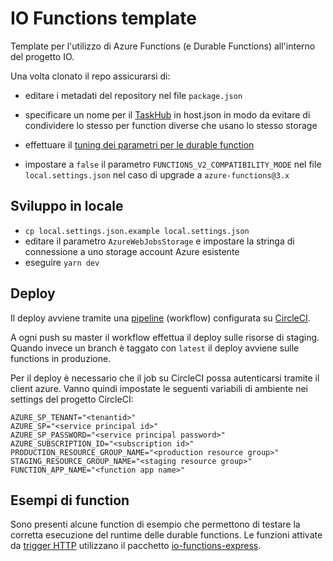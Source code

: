 # IO Functions template

Template per l'utilizzo di Azure Functions (e Durable Functions) all'interno del
progetto IO.

Una volta clonato il repo assicurarsi di:

- editare i metadati del repository nel file `package.json`

- specificare un nome per il
  [TaskHub](https://docs.microsoft.com/it-it/azure/azure-functions/durable/durable-functions-task-hubs)
  in host.json in modo da evitare di condividere lo stesso per function diverse
  che usano lo stesso storage

- effettuare il [tuning dei parametri per le durable
  function](https://docs.microsoft.com/it-it/azure/azure-functions/durable/durable-functions-bindings#host-json)

- impostare a `false` il parametro `FUNCTIONS_V2_COMPATIBILITY_MODE` nel file
  `local.settings.json` nel caso di upgrade a `azure-functions@3.x`

## Sviluppo in locale

- `cp local.settings.json.example local.settings.json`
- editare il parametro `AzureWebJobsStorage` e impostare la stringa di
  connessione a uno storage account Azure esistente
- eseguire `yarn dev`

## Deploy

Il deploy avviene tramite una [pipeline](./.circleci/config.yml)
(workflow) configurata su [CircleCI](https://circleci.com/).

A ogni push su master il workflow effettua il deploy sulle 
risorse di staging. Quando invece un branch è taggato con `latest`
il deploy avviene sulle functions in produzione.

Per il deploy è necessario che il job su CircleCI possa autenticarsi
tramite il client azure. Vanno quindi impostate le seguenti 
variabili di ambiente nei settings del progetto CircleCI:

```shell
AZURE_SP_TENANT="<tenantid>"
AZURE_SP="<service principal id>"
AZURE_SP_PASSWORD="<service principal password>"
AZURE_SUBSCRIPTION_ID="<subscription id>"
PRODUCTION_RESOURCE_GROUP_NAME="<production resource group>"
STAGING_RESOURCE_GROUP_NAME="<staging resource group>"
FUNCTION_APP_NAME="<function app name>"
```

## Esempi di function

Sono presenti alcune function di esempio che permettono di testare la corretta
esecuzione del runtime delle durable functions. Le funzioni attivate 
da [trigger HTTP](./HttpTriggerFunction) utilizzano il pacchetto
[io-functions-express](https://github.com/teamdigitale/io-functions-express).
